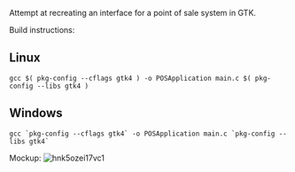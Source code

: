 Attempt at recreating an interface for a point of sale system in GTK. 

Build instructions:

## Linux
```
gcc $( pkg-config --cflags gtk4 ) -o POSApplication main.c $( pkg-config --libs gtk4 )
```
## Windows
```
gcc `pkg-config --cflags gtk4` -o POSApplication main.c `pkg-config --libs gtk4`
```
Mockup:
![hnk5ozei17vc1](https://github.com/vancha/GTKPOS/assets/9658702/145e44b9-e493-4f59-804d-7cc2057d51b4)
